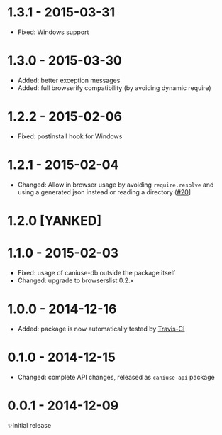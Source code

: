 # 1.3.1 - 2015-03-31

- Fixed: Windows support

# 1.3.0 - 2015-03-30

- Added: better exception messages
- Added: full browserify compatibility (by avoiding dynamic require)

# 1.2.2 - 2015-02-06

- Fixed: postinstall hook for Windows

# 1.2.1 - 2015-02-04

- Changed: Allow in browser usage by avoiding `require.resolve` and using a generated json instead or reading a directory ([#20](https://github.com/Nyalab/caniuse-api/pull/20)]

# 1.2.0 [YANKED]

# 1.1.0 - 2015-02-03

- Fixed: usage of caniuse-db outside the package itself
- Changed: upgrade to browserslist 0.2.x

# 1.0.0 - 2014-12-16

- Added: package is now automatically tested by [Travis-CI](https://travis-ci.org/Nyalab/caniuse-api)

# 0.1.0 - 2014-12-15

- Changed: complete API changes, released as `caniuse-api` package

# 0.0.1 - 2014-12-09

✨Initial release
